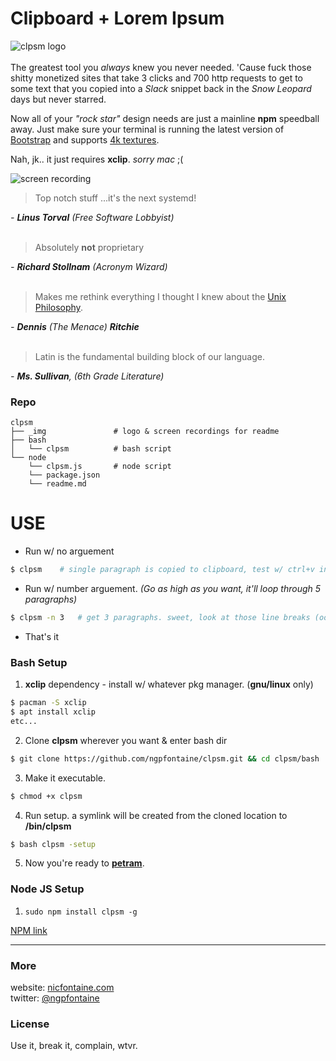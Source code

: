 # Clipboard + Lorem Ipsum

![clpsm logo](../master/_img/logo-300.png)   
<br>
The greatest tool you _always_ knew you never needed. 'Cause fuck those shitty monetized sites that take 3 clicks and 700 http requests to get to some text that you copied into a _Slack_ snippet back in the _Snow Leopard_ days but never starred.   

Now all of your _"rock star"_ design needs are just a mainline **npm** speedball away. Just make sure your terminal is running the latest version of [Bootstrap](https://giphy.com/gifs/tqKjGPAgbNVPq/html5) and supports [4k textures](http://media.kotaku.foxtrot.future.net.uk/wp-content/uploads/sites/52/2016/11/ac2.jpg).   
    
Nah, jk.. it just requires **xclip**. _sorry mac_ ;(
   
![screen recording](../master/_img/clpsm-rec.gif)
<br>

> Top notch stuff ...it's the next systemd!    

_- **Linus Torval** (Free Software Lobbyist)_   
<br>      

> Absolutely **not** proprietary    

_- **Richard Stollnam** (Acronym Wizard)_   
<br>      
   

> Makes me rethink everything I thought I knew about the [Unix Philosophy](http://www.cinema52.com/2013/wp-content/uploads/2013/05/MalcolmExperiment2.png).    

_- **Dennis** (The Menace) **Ritchie**_   
<br>      
   

> Latin is the fundamental building block of our language.     

_- **Ms. Sullivan**, (6th Grade Literature)_
<br>   

### Repo

```
clpsm
├── _img               # logo & screen recordings for readme
├── bash           
│   └── clpsm          # bash script
└── node
    └── clpsm.js       # node script
    └── package.json
    └── readme.md  
```
   
# USE     

- Run w/ no arguement
```bash
$ clpsm    # single paragraph is copied to clipboard, test w/ ctrl+v into text editor. nice.
```

- Run w/ number arguement. _(Go as high as you want, it'll loop through 5 paragraphs)_
```bash
$ clpsm -n 3   # get 3 paragraphs. sweet, look at those line breaks (oof).
```   

- That's it   

### Bash Setup   

1. **xclip** dependency - install w/ whatever pkg manager. (**gnu/linux** only)   
```bash
$ pacman -S xclip
$ apt install xclip
etc...
```

2. Clone **clpsm** wherever you want & enter bash dir
```bash
$ git clone https://github.com/ngpfontaine/clpsm.git && cd clpsm/bash
```

3. Make it executable.
```bash
$ chmod +x clpsm
```

4. Run setup. a symlink will be created from the cloned location to **/bin/clpsm**
```bash
$ bash clpsm -setup
```

5. Now you're ready to [**petram**](https://giphy.com/gifs/3o7ZeHcgOVi36JZtzG/html5).   

### Node JS Setup

1. `sudo npm install clpsm -g`   

[NPM link](https://www.npmjs.com/package/clpsm)


---

### More
website: [nicfontaine.com](https://nicfontaine.com)  
twitter: [@ngpfontaine](https://twitter.com/ngpfontaine)

### License
Use it, break it, complain, wtvr.
